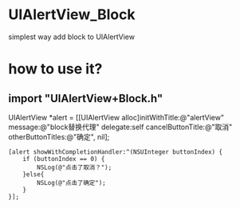# UIAlertView_Block
simplest way add block to UIAlertView

# how to use it?

## import "UIAlertView+Block.h"

UIAlertView *alert = [[UIAlertView alloc]initWithTitle:@"alertView" message:@"block替换代理" delegate:self cancelButtonTitle:@"取消" otherButtonTitles:@"确定", nil];
    
    [alert showWithCompletionHandler:^(NSUInteger buttonIndex) {
        if (buttonIndex == 0) {
            NSLog(@"点击了取消？");
        }else{
            NSLog(@"点击了确定");
        }
    }];
